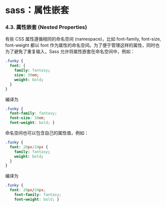 # sass：属性嵌套

### 4.3. 属性嵌套 (Nested Properties)
有些 CSS 属性遵循相同的命名空间 (namespace)，比如 font-family, font-size, font-weight 都以 font 作为属性的命名空间。为了便于管理这样的属性，同时也为了避免了重复输入，Sass 允许将属性嵌套在命名空间中，例如：
```sass
.funky {
  font: {
    family: fantasy;
    size: 30em;
    weight: bold;
  }
}
```
编译为

```css
.funky {
  font-family: fantasy;
  font-size: 30em;
  font-weight: bold; }
```
命名空间也可以包含自己的属性值，例如：
```sass
.funky {
  font: 20px/24px {
    family: fantasy;
    weight: bold;
  }
}
```
编译为
```css
.funky {
  font: 20px/24px;
    font-family: fantasy;
    font-weight: bold; }
```
